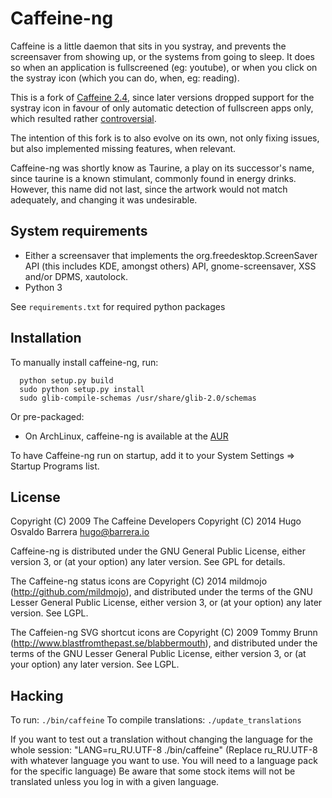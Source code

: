Caffeine-ng
===========

Caffeine is a little daemon that sits in you systray, and prevents the
screensaver from showing up, or the systems from going to sleep.
It does so when an application is fullscreened (eg: youtube), or when you click
on the systray icon (which you can do, when, eg: reading).

This is a fork of [Caffeine 2.4](http://launchpad.net/caffeine/), since later
versions dropped support for the systray icon in favour of only automatic
detection of fullscreen apps only, which resulted rather
[controversial](https://bugs.launchpad.net/caffeine/+bug/1321750).

The intention of this fork is to also evolve on its own, not only fixing
issues, but also implemented missing features, when relevant.

Caffeine-ng was shortly know as Taurine, a play on its successor's name, since
taurine is a known stimulant, commonly found in energy drinks.  However, this
name did not last, since the artwork would not match adequately, and changing
it was undesirable.

System requirements
-------------------

* Either a screensaver that implements the org.freedesktop.ScreenSaver API
  (this includes KDE, amongst others) API, gnome-screensaver, XSS and/or DPMS, xautolock.
* Python 3

See `requirements.txt` for required python packages

Installation
------------

To manually install caffeine-ng, run:

      python setup.py build
      sudo python setup.py install
      sudo glib-compile-schemas /usr/share/glib-2.0/schemas

Or pre-packaged:

* On ArchLinux, caffeine-ng is available at the
  [AUR](https://aur.archlinux.org/packages/caffeine-ng/)

To have Caffeine-ng run on startup, add it to your System Settings => Startup
Programs list.

License
-------

Copyright (C) 2009 The Caffeine Developers
Copyright (C) 2014 Hugo Osvaldo Barrera <hugo@barrera.io>

Caffeine-ng is distributed under the GNU General Public License, either version
3, or (at your option) any later version. See GPL for details.

The Caffeine-ng status icons are Copyright (C) 2014 mildmojo
(http://github.com/mildmojo), and distributed under the terms of the GNU Lesser
General Public License, either version 3, or (at your option) any later
version.  See LGPL.

The Caffeien-ng SVG shortcut icons are Copyright (C) 2009 Tommy Brunn
(http://www.blastfromthepast.se/blabbermouth), and distributed under the
terms of the GNU Lesser General Public License, either version 3, or (at
your option) any later version. See LGPL.

Hacking
-------

To run: ```./bin/caffeine```
To compile translations: ```./update_translations```

If you want to test out a translation without changing the language for the
whole session: "LANG=ru_RU.UTF-8 ./bin/caffeine" (Replace ru_RU.UTF-8
with whatever language you want to use. You will need to a language pack
for the specific language) Be aware that some stock items
will not be translated unless you log in with a given language.
